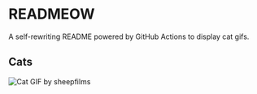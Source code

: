 # READMEOW

A self-rewriting README powered by GitHub Actions to display cat gifs.

## Cats

![Cat GIF by sheepfilms](https://media3.giphy.com/media/v1.Y2lkPTlhY2QwMmRhanhqdXpxMGp5NG11Y3gwb2dud3BpcHVnYmE5YTI1NDJucDh5amU3MyZlcD12MV9naWZzX3NlYXJjaCZjdD1n/zZMTVkTeEfeEg/200.gif)
